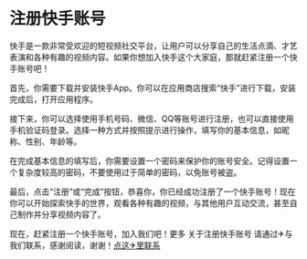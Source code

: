 # 注册快手账号

快手是一款非常受欢迎的短视频社交平台，让用户可以分享自己的生活点滴、才艺表演和各种有趣的视频内容。如果你想加入快手这个大家庭，那就赶紧注册一个快手账号吧！

首先，你需要下载并安装快手App。你可以在应用商店搜索“快手”进行下载，安装完成后，打开应用程序。

接下来，你可以选择使用手机号码、微信、QQ等账号进行注册，也可以直接使用手机验证码登录。选择一种方式并按照提示进行操作，填写你的基本信息，如昵称、性别、年龄等。

在完成基本信息的填写后，你需要设置一个密码来保护你的账号安全。记得设置一个复杂度较高的密码，不要使用过于简单的密码，以免账号被盗。

最后，点击“注册”或“完成”按钮，恭喜你，你已经成功注册了一个快手账号！现在你可以开始探索快手的世界，观看各种有趣的视频，与其他用户互动交流，甚至自己制作并分享视频内容了。

现在，赶紧注册一个快手账号，加入我们吧！更多 关于注册快手账号 请通过✈与我们联系，感谢阅读，谢谢！[点这✈里联系](https://ads.k02.cc)